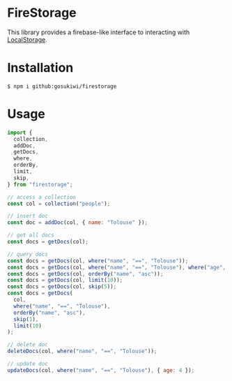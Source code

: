 # FireStorage

This library provides a firebase-like interface to interacting with
[LocalStorage](https://developer.mozilla.org/en-US/docs/Web/API/Window/localStorage).

# Installation

    $ npm i github:gosukiwi/firestorage

# Usage

```javascript
import {
  collection,
  addDoc,
  getDocs,
  where,
  orderBy,
  limit,
  skip,
} from "firestorage";

// access a collection
const col = collection("people");

// insert doc
const doc = addDoc(col, { name: "Tolouse" });

// get all docs
const docs = getDocs(col);

// query docs
const docs = getDocs(col, where("name", "==", "Tolouse"));
const docs = getDocs(col, where("name", "==", "Tolouse"), where("age", ">", 1));
const docs = getDocs(col, orderBy("name", "asc"));
const docs = getDocs(col, limit(10));
const docs = getDocs(col, skip(5));
const docs = getDocs(
  col,
  where("name", "==", "Tolouse"),
  orderBy("name", "asc"),
  skip(1),
  limit(10)
);

// delete doc
deleteDocs(col, where("name", "==", "Tolouse"));

// update doc
updateDocs(col, where("name", "==", "Tolouse"), { age: 4 });
```
